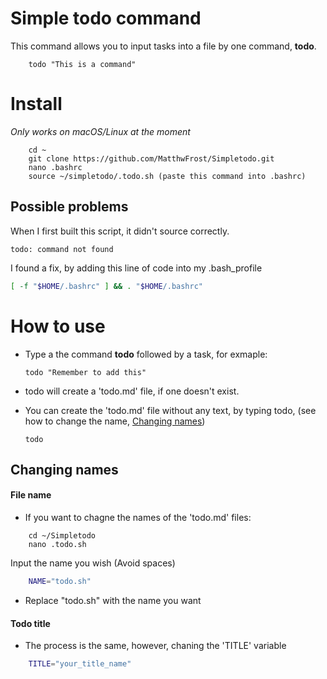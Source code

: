 # Simple todo command

This command allows you to input tasks into a file by one command, **todo**.

```
    todo "This is a command"
```

# Install

*Only works on macOS/Linux at the moment*

```
    cd ~
    git clone https://github.com/MatthwFrost/Simpletodo.git
    nano .bashrc
    source ~/simpletodo/.todo.sh (paste this command into .bashrc)
```

## Possible problems

When I first built this script, it didn't source correctly.
```
todo: command not found
```

I found a fix, by adding this line of code into my .bash_profile

```bash
[ -f "$HOME/.bashrc" ] && . "$HOME/.bashrc"
```

# How to use

- Type a the command **todo** followed by a task, for exmaple:

    ```
    todo "Remember to add this" 
    ```

- todo will create a 'todo.md' file, if one doesn't exist.
- You can create the 'todo.md' file without any text, by typing todo,
  (see how to change the name, [Changing names](#changing-names))
    ```
    todo
    ```

## Changing names

#### File name
- If you want to chagne the names of the 'todo.md' files:

```
    cd ~/Simpletodo
    nano .todo.sh
```
Input the name you wish (Avoid spaces)

```bash
    NAME="todo.sh"
```

- Replace "todo.sh" with the name you want

#### Todo title

- The process is the same, however, chaning the 'TITLE' variable

```bash
    TITLE="your_title_name"
```
